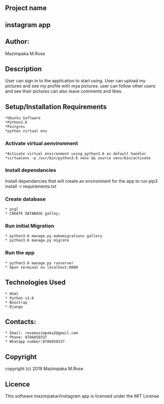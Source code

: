 ## Project name
## instagram app
## Author:
Mazimpaka M.Rose
## Description
User can sign in to the application to start using.
User can upload my pictures and see my profile with mya pictures.
user can follow other users and see their pictures can also leave comments and likes. 

## Setup/Installation Requirements
    *Ubuntu Software
    *Python3.6
    *Postgres
    *python virtual env

### Activate virtual aenvironment
    *Activate virtual environment using python3.6 as default handler
    *virtualenv -p /usr/bin/python3.6 venv && source venv/bin/activate
### Install dependancies
Install dependancies that will create an environment for the app to run pip3 install -r requirements.txt
### Create database 
    * psql
    * CREATE DATABASE galley;
### Run initial Migration
    * python3.6 manage.py makemigrations gallery
    * python3.6 manage.py migrate
### Run the app
    * python3.6 manage.py runserver
    * Open terminal on localhost:8000


## Technologies Used
    * Html
    * Python v3.6
    * Boostrap
    * Django
 

## Contacts:

    * Email: rosemazimpaka2@gmail.com
    * Phone: 0786950337
    * Whatapp number:0786950337


## Copyright
 copyright (c) 2019 Mazimpaka M.Rose

## Licence
 This software mazimpakar/instagram app is licensed under the MIT License
